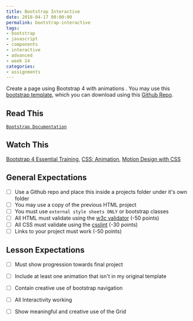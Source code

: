 ```yaml
---
title: Bootstrap Interactive
date: 2018-04-17 00:00:00
permalink: bootstrap-interactive
tags:
- bootstrap
- javascript
- components
- interactive
- advanced
- week 14
categories:
- assignments
---
```


Create a page using Bootstrap 4 with animations . You may use this [bootstrap template](http://www.raybo.org/bootstrap4layouts/), which you can download using this [Github Repo](https://github.com/planetoftheweb/bootstrap4layouts). 

<!-- more -->

## Read This
[`Bootstrap Documentation`](http://getbootstrap.com)

## Watch This
[Bootstrap 4 Essential Training](https://www.lynda.com/Bootstrap-tutorials/Bootstrap-4-Essential-Training/372545-2.html), [CSS: Animation](https://www.linkedin.com/learning/css-animation), [Motion Design with CSS](https://www.linkedin.com/learning/motion-design-with-css/introduction?u=104)

## General Expectations
- [ ] Use a Github repo and place this inside a projects folder under it's own folder
- [ ] You may use a copy of the previous HTML project
- [ ] You must use `external style sheets ONLY` or bootstrap classes
- [ ] All HTML must validate using the [w3c validator](https://validator.w3.org) (-50 points)
- [ ] All CSS must validate using the [csslint](http://csslint.net/) (-30 points)
- [ ] Links to your project must work (-50 points)

## Lesson Expectations
- [ ] Must show progression towards final project
- [ ] Include at least one animation that isn't in my original template
- [ ] Contain creative use of bootstrap navigation
- [ ] All Interactivity working
- [ ] Show meaningful and creative use of the Grid

